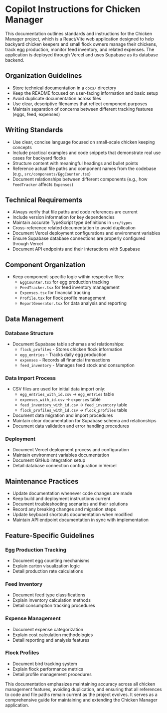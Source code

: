 # Copilot Instructions for Chicken Manager

This documentation outlines standards and instructions for the Chicken Manager project, which is a React/Vite web application designed to help backyard chicken keepers and small flock owners manage their chickens, track egg production, monitor feed inventory, and related expenses. The application is deployed through Vercel and uses Supabase as its database backend.

## Organization Guidelines

- Store technical documentation in a `docs/` directory
- Keep the README focused on user-facing information and basic setup
- Avoid duplicate documentation across files
- Use clear, descriptive filenames that reflect component purposes
- Maintain separation of concerns between different tracking features (eggs, feed, expenses)

## Writing Standards

- Use clear, concise language focused on small-scale chicken keeping concepts
- Include practical examples and code snippets that demonstrate real use cases for backyard flocks
- Structure content with meaningful headings and bullet points
- Reference actual file paths and component names from the codebase (e.g., `src/components/EggCounter.tsx`)
- Document relationships between different components (e.g., how `FeedTracker` affects `Expenses`)

## Technical Requirements

- Always verify that file paths and code references are current
- Include version information for key dependencies
- Maintain accurate TypeScript type definitions in `src/types`
- Cross-reference related documentation to avoid duplication
- Document Vercel deployment configurations and environment variables
- Ensure Supabase database connections are properly configured through Vercel
- Document API endpoints and their interactions with Supabase

## Component Organization

- Keep component-specific logic within respective files:
  - `EggCounter.tsx` for egg production tracking
  - `FeedTracker.tsx` for feed inventory management
  - `Expenses.tsx` for financial tracking
  - `Profile.tsx` for flock profile management
  - `ReportGenerator.tsx` for data analysis and reporting

## Data Management

### Database Structure
- Document Supabase table schemas and relationships:
  - `flock_profiles` - Stores chicken flock information
  - `egg_entries` - Tracks daily egg production
  - `expenses` - Records all financial transactions
  - `feed_inventory` - Manages feed stock and consumption

### Data Import Process
- CSV files are used for initial data import only:
  - `egg_entries_with_id.csv` → `egg_entries` table
  - `expenses_with_id.csv` → `expenses` table
  - `feed_inventory_with_id.csv` → `feed_inventory` table
  - `flock_profiles_with_id.csv` → `flock_profiles` table
- Document data migration and import procedures
- Maintain clear documentation for Supabase schema and relationships
- Document data validation and error handling procedures

### Deployment
- Document Vercel deployment process and configuration
- Maintain environment variables documentation
- Document GitHub integration setup
- Detail database connection configuration in Vercel

## Maintenance Practices

- Update documentation whenever code changes are made
- Keep build and deployment instructions current
- Document troubleshooting scenarios and their solutions
- Record any breaking changes and migration steps
- Update keyboard shortcuts documentation when modified
- Maintain API endpoint documentation in sync with implementation

## Feature-Specific Guidelines

### Egg Production Tracking
- Document egg counting mechanisms
- Explain carton visualization logic
- Detail production rate calculations

### Feed Inventory
- Document feed type classifications
- Explain inventory calculation methods
- Detail consumption tracking procedures

### Expense Management
- Document expense categorization
- Explain cost calculation methodologies
- Detail reporting and analysis features

### Flock Profiles
- Document bird tracking system
- Explain flock performance metrics
- Detail profile management procedures

This documentation emphasizes maintaining accuracy across all chicken management features, avoiding duplication, and ensuring that all references to code and file paths remain current as the project evolves. It serves as a comprehensive guide for maintaining and extending the Chicken Manager application.